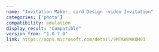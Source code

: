 ```yaml
---
name: "Invitation Maker, card Design -video Invitation"
categories: ['photo']
compatibility: emulation
display_result: "Compatible"
version_from: "1.0.7.0"
link: https://apps.microsoft.com/detail/9MTKWVWKQH03
---
```

